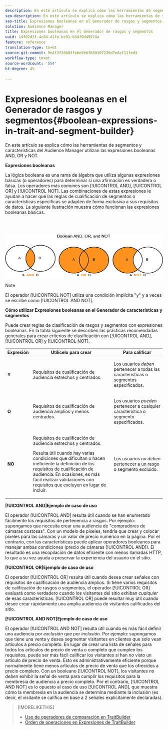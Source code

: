 ```yaml
---
description: En este artículo se explica cómo las herramientas de segmentos y características del Audience Manager utilizan las expresiones booleanas AND, OR y NOT.
seo-description: En este artículo se explica cómo las herramientas de segmentos y características del Audience Manager utilizan las expresiones booleanas AND, OR y NOT.
seo-title: Expresiones booleanas en el Generador de rasgos y segmentos
solution: Audience Manager
title: Expresiones booleanas en el Generador de rasgos y segmentos
uuid: 14f02d3f-4c84-41fe-bc91-b34f0d49574a
feature: reference
translation-type: tm+mt
source-git-commit: 9e4f2f26b83fe6e5b6f669107239d7edaf11fed3
workflow-type: tm+mt
source-wordcount: '554'
ht-degree: 4%

---
```



# Expresiones booleanas en el Generador de rasgos y segmentos{#boolean-expressions-in-trait-and-segment-builder}

En este artículo se explica cómo las herramientas de segmentos y características del Audience Manager utilizan las expresiones booleanas AND, OR y NOT.

<!-- 

c_tb_boolean.xml

 -->

**Expresiones booleanas**

La lógica booleana es una rama de álgebra que utiliza algunas expresiones básicas (o operadores) para determinar si una afirmación es verdadera o falsa. Los operadores más comunes son [!UICONTROL AND], [!UICONTROL OR] y [!UICONTROL NOT]. Las combinaciones de estas expresiones le ayudan a hacer que las reglas de cualificación de segmentos o características específicas se adapten de forma exclusiva a sus requisitos de datos. La siguiente ilustración muestra cómo funcionan las expresiones booleanas básicas.

<br> 

![](assets/BooleanOverview_small.png)

>[!NOTE]
>
>El operador [!UICONTROL NOT] utiliza una condición implícita &quot;y&quot; y a veces se escribe como [!UICONTROL AND NOT].

**Cómo utilizar Expresiones booleanas en el Generador de características y segmentos**

Puede crear reglas de clasificación de rasgos y segmentos con expresiones booleanas. En la tabla siguiente se describen las prácticas recomendadas generales para crear criterios de clasificación con [!UICONTROL AND], [!UICONTROL OR] y [!UICONTROL NOT].

<table id="table_C762872C98F54C4A86A2F1C840A86657"> 
 <thead> 
  <tr> 
   <th colname="col1" class="entry"> Expresión </th> 
   <th colname="col2" class="entry"> Utilícelo para crear </th> 
   <th colname="col3" class="entry"> Para calificar </th> 
  </tr>
 </thead>
 <tbody> 
  <tr> 
   <td colname="col1"> <p><b><span class="wintitle"> Y</span></b> </p> </td> 
   <td colname="col2"> <p>Requisitos de cualificación de audiencia estrechos y centrados. </p> </td> 
   <td colname="col3"> <p>Los usuarios <i>deben</i> pertenecer a todas las características o segmentos especificados. </p> </td> 
  </tr> 
  <tr> 
   <td colname="col1"> <p><b><span class="wintitle"> O</span></b> </p> </td> 
   <td colname="col2"> <p>Requisitos de cualificación de audiencia amplios y menos centrados. </p> </td> 
   <td colname="col3"> <p>Los usuarios <i>pueden</i> pertenecer a cualquier característica o segmento especificados. </p> </td> 
  </tr> 
  <tr> 
   <td colname="col1"> <p><b><span class="wintitle"> NO</span></b> </p> </td> 
   <td colname="col2"> <p>Requisitos de cualificación de audiencia estrechos y centrados. </p> <p>Resulta útil cuando hay varias condiciones que dificultan o hacen ineficiente la definición de los requisitos de cualificación de audiencia. En ocasiones, es más fácil realizar validaciones con requisitos que excluyen en lugar de incluir. </p> </td> 
   <td colname="col3"> <p>Los usuarios <i>no deben</i> pertenecer a un rasgo o segmento excluido. </p> </td> 
  </tr> 
 </tbody> 
</table>

**[!UICONTROL AND]Ejemplo de caso de uso**

El operador [!UICONTROL AND] resulta útil cuando se han enumerado fácilmente los requisitos de pertenencia a rasgos. Por ejemplo: supongamos que necesita crear una audiencia de &quot;compradores de cámaras costosas&quot;. Con un modelo de píxeles, tendría que crear y colocar píxeles para las cámaras y un valor de precio numérico en la página. Por el contrario, con las características puede aplicar operadores booleanos para manejar ambas condiciones (precio de cámaras [!UICONTROL AND]). El resultado es una recopilación de datos eficiente con menos llamadas HTTP, lo que a su vez ayuda a preservar la experiencia del usuario en el sitio.

**[!UICONTROL OR]Ejemplo de caso de uso**

El operador [!UICONTROL OR] resulta útil cuando desea crear señales con requisitos de cualificación de audiencia amplios. Si tiene varios requisitos de calificación de rasgos o segmentos, el operador [!UICONTROL OR] evaluará como verdadero cuando los visitantes del sitio exhiban *cualquier* de esas características. [!UICONTROL OR] puede resultar muy útil cuando desee crear rápidamente una amplia audiencia de visitantes calificados del sitio.

**[!UICONTROL AND NOT]Ejemplo de caso de uso**

El operador [!UICONTROL AND NOT] resulta útil cuando es más fácil definir una audiencia por *exclusión* que por *inclusión*. Por ejemplo: supongamos que tiene una venta y desea segmentar visitantes en clientes que solo vean artículos a precio completo. En lugar de crear una lista de señales para todos los artículos de precio de venta o completo que cumplen los requisitos, puede ser más fácil calificar los visitantes si han *no* visto un artículo de precio de venta. Esto es administrativamente eficiente porque normalmente tiene menos artículos de precio de venta que los ofrecidos a precio completo. Con un booleano [!UICONTROL NOT], los visitantes *no deben* exhibir la señal de venta para cumplir los requisitos para la membresía de audiencia a precio completo. Por el contrario, [!UICONTROL AND NOT] es lo opuesto al caso de uso [!UICONTROL AND], que muestra cómo la membresía en la audiencia se determina mediante la inclusión (es decir, el visitante se califica en base a 2 señales explícitamente declaradas).

>[!MORELIKETHIS]
>
>* [Uso de operadores de comparación en TraitBuilder](../features/traits/trait-comparison-operators.md)
>* [Orden de operaciones en Expresiones de TraitBuilder](../features/traits/trait-operator-precedence.md)

